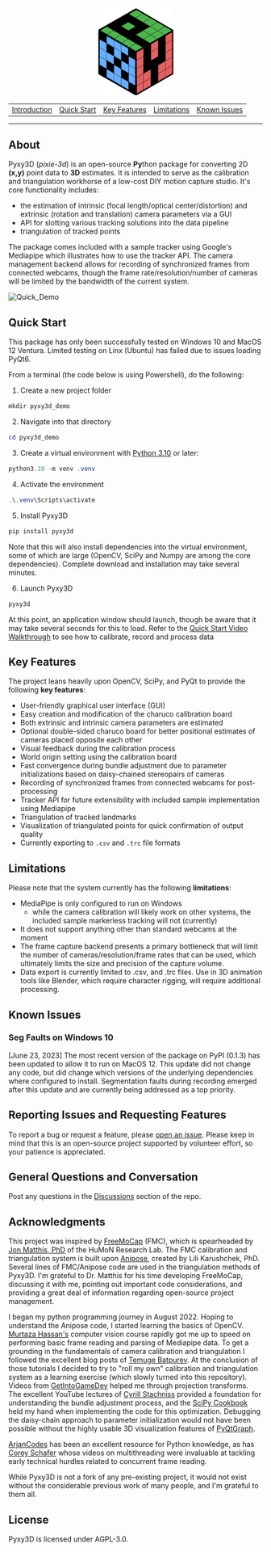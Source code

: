 

<div align="center"><img src = "pyxy3d/gui/icons/pyxy_logo.svg" width = "150"></div>

<table style="border: none;">
<tr>
<td style="border: none;"><a href="#introduction">Introduction</a></td>
<td style="border: none;"><a href="#quick-start">Quick Start</a></td>
<td style="border: none;"><a href="#key-features">Key Features</a></td>
<td style="border: none;"><a href="#limitations">Limitations</a></td>
<td style="border: none;"><a href="#known-issues">Known Issues</a></td>
</tr>
</table>


---
## About

Pyxy3D (*pixie-3d*) is an open-source **Py**thon package for converting 2D **(x,y)** point data to **3D** estimates. It is intended to serve as the calibration and triangulation workhorse of a low-cost DIY motion capture studio. It's core functionality includes: 

- the estimation of intrinsic (focal length/optical center/distortion) and extrinsic (rotation and translation) camera parameters via a GUI
- API for slotting various tracking solutions into the data pipeline
- triangulation of tracked points

The package comes included with a sample tracker using Google's Mediapipe which illustrates how to use the tracker API. The camera management backend allows for recording of synchronized frames from connected webcams, though the frame rate/resolution/number of cameras will be limited by the bandwidth of the current system.

![Quick_Demo](https://github.com/mprib/pyxy3d/assets/31831778/5fc8e15e-ca64-447b-86b8-69c64601199c)

## Quick Start

This package has only been successfully tested on Windows 10 and MacOS 12 Ventura. Limited testing on Linx (Ubuntu) has failed due to issues loading PyQt6.

From a terminal (the code below is using Powershell), do the following:

1. Create a new project folder
```powershell
mkdir pyxy3d_demo
```
2. Navigate into that directory
```powershell
cd pyxy3d_demo
```
3. Create a virtual environment with [Python 3.10](https://www.python.org/downloads/release/python-3100/) or later:
```powershell
python3.10 -m venv .venv
```
4. Activate the environment
```powershell
.\.venv\Scripts\activate
```

5. Install Pyxy3D
```powershell
pip install pyxy3d
```
Note that this will also install dependencies into the virtual environment, some of which are large (OpenCV, SciPy and Numpy are among the core dependencies). Complete download and installation may take several minutes. 

6. Launch Pyxy3D    
```powershell
pyxy3d
```


At this point, an application window should launch, though be aware that it may take several seconds for this to load. 
Refer to the [Quick Start Video Walkthrough](https://youtu.be/QHQKkLCE0e4) to see how to calibrate, record and process data

## Key Features

The project leans heavily upon OpenCV, SciPy, and PyQt to provide the following **key features**:

- User-friendly graphical user interface (GUI)
- Easy creation and modification of the charuco calibration board
- Both extrinsic and intrinsic camera parameters are estimated
- Optional double-sided charuco board for better positional estimates of cameras placed opposite each other
- Visual feedback during the calibration process 
- World origin setting using the calibration board 
- Fast convergence during bundle adjustment due to parameter initializations based on daisy-chained stereopairs of cameras
- Recording of synchronized frames from connected webcams for post-processing
- Tracker API for future extensibility with included sample implementation using Mediapipe 
- Triangulation of tracked landmarks
- Visualization of triangulated points for quick confirmation of output quality
- Currently exporting to `.csv` and `.trc` file formats

## Limitations

Please note that the system currently has the following **limitations**:
- MediaPipe is only configured to run on Windows
    - while the camera calibration will likely work on other systems, the included sample markerless tracking will not (currently)
- It does not support anything other than standard webcams at the moment 
- The frame capture backend presents a primary bottleneck that will limit the number of cameras/resolution/frame rates that can be used, which ultimately limits the size and precision of the capture volume.
- Data export is currently limited to .csv, and .trc files. Use in 3D animation tools like Blender, which require character rigging, will require additional processing.

## Known Issues
### Seg Faults on Windows 10
[June 23, 2023] The most recent version of the package on PyPI (0.1.3) has been updated to allow it to run on MacOS 12. This update did not change any code, but did change which versions of the underlying dependencies where configured to install. Segmentation faults during recording emerged after this update and are currently being addressed as a top priority.

## Reporting Issues and Requesting Features

To report a bug or request a feature, please [open an issue](https://github.com/mprib/pyxy3d/issues). Please keep in mind that this is an open-source project supported by volunteer effort, so your patience is appreciated.

## General Questions and Conversation

Post any questions in the [Discussions](https://github.com/mprib/pyxy3d/discussions) section of the repo. 

## Acknowledgments

This project was inspired by [FreeMoCap](https://github.com/freemocap/freemocap) (FMC), which is spearheaded by [Jon Matthis, PhD](https://jonmatthis.com/) of the HuMoN Research Lab. The FMC calibration and triangulation system is built upon [Anipose](https://github.com/lambdaloop/anipose), created by Lili Karushchek, PhD. Several lines of FMC/Anipose code are used in the triangulation methods of Pyxy3D.  I'm grateful to Dr. Matthis for his time developing FreeMoCap, discussing it with me, pointing out important code considerations, and providing a great deal of information regarding open-source project management.

I began my python programming journey in August 2022. Hoping to understand the Anipose code, I started learning the basics of OpenCV. [Murtaza Hassan's](https://www.youtube.com/watch?v=01sAkU_NvOY) computer vision course rapidly got me up to speed on performing basic frame reading and parsing of Mediapipe data. To get a grounding in the fundamentals of camera calibration and triangulation I followed the excellent blog posts of [Temuge Batpurev](https://temugeb.github.io/). At the conclusion of those tutorials I decided to try to "roll my own" calibration and triangulation system as a learning exercise (which slowly turned into this repository). Videos from [GetIntoGameDev](https://www.youtube.com/watch?v=nCWApy9gCQQ) helped me through projection transforms. The excellent YouTube lectures of [Cyrill Stachniss](https://www.youtube.com/watch?v=sobyKHwgB0Y) provided a foundation for understanding the bundle adjustment process, and the [SciPy Cookbook](https://scipy-cookbook.readthedocs.io/items/bundle_adjustment.html) held my hand when implementing the code for this optimization. Debugging the daisy-chain approach to parameter initialization would not have been possible without the highly usable 3D visualization features of [PyQtGraph](https://www.pyqtgraph.org/).

[ArjanCodes](https://www.youtube.com/@ArjanCodes) has been an excellent resource for Python knowledge, as has [Corey Schafer](https://www.youtube.com/channel/UCCezIgC97PvUuR4_gbFUs5g) whose videos on multithreading were invaluable at tackling early technical hurdles related to concurrent frame reading. 

While Pyxy3D is not a fork of any pre-existing project, it would not exist without the considerable previous work of many people, and I'm grateful to them all.

## License

Pyxy3D is licensed under AGPL-3.0.
